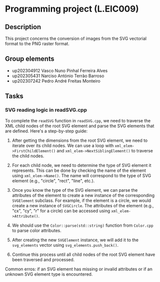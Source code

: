 # Programming project (L.EIC009)

## Description

This project concerns the conversion of images from the SVG vectorial format to the PNG raster format.

## Group elements

- up202304912 Vasco Nuno Pinhal Ferreira Alves 
- up202305431 Narciso António Terrão Barroso
- up202307242 Pedro André Freitas Monteiro

## Tasks

### SVG reading logic in readSVG.cpp

To complete the `readSVG` function in `readSVG.cpp`, we need to traverse the XML child nodes of the root SVG element and parse the SVG elements that are defined. Here's a step-by-step guide:

1. After getting the dimensions from the root SVG element, we need to iterate over its child nodes. We can use a loop with `xml_elem->FirstChildElement()` and `xml_elem->NextSiblingElement()` to traverse the child nodes.

2. For each child node, we need to determine the type of SVG element it represents. This can be done by checking the name of the element using `xml_elem->Name()`. The name will correspond to the type of SVG element (e.g., "circle", "rect", "line", etc.).

3. Once you know the type of the SVG element, we can parse the attributes of the element to create a new instance of the corresponding `SVGElement` subclass. For example, if the element is a circle, we would create a new instance of `SVGCircle`. The attributes of the element (e.g., "cx", "cy", "r" for a circle) can be accessed using `xml_elem->Attribute()`.

4. We should use the `Color::parse(std::string)` function from `Color.cpp` to parse color attributes.

5. After creating the new `SVGElement` instance, we will add it to the `svg_elements` vector using `svg_elements.push_back()`.

6. Continue this process until all child nodes of the root SVG element have been traversed and processed.

Common erros: if an SVG element has missing or invalid attributes or if an unknown SVG element type is encountered.
